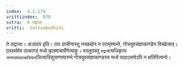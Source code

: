 ```yaml
---
index:  4.1.174
vrittiindex:  970
sutra:  ते तद्राजाः
vritti:  tattvabodhini 
---
```


ते तद्राजाः। अञादय इति। ततः प्राचीनास्तु त्तच्छब्देन न परामृश्यन्ते, गोत्रयुवसंज्ञाकाण्डेन विच्छेजात्। एतदर्थमेव तत्काण्डं मध्ये कृतमाचार्येणेत्याहुः। वस्तुतस्तु `तद्राजे`त्यधिकृत्य `जनपदशब्दात्क्षत्रियाद`ञित्यादिसूत्राणामारम्भे गोत्रयुवसंज्ञाकाण्डस्य मध्ये पाठाऽभावेऽपि न क्षतिरित्यन्ये।

